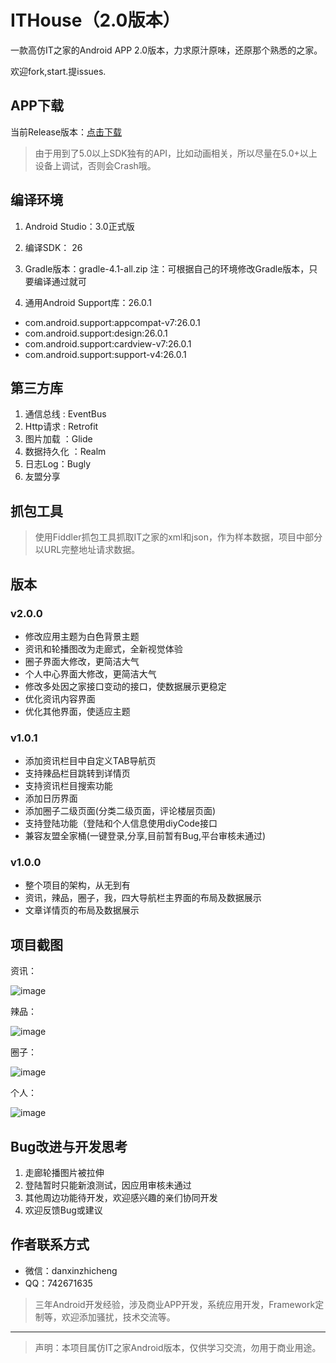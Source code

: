 
# ITHouse（2.0版本）

一款高仿IT之家的Android APP 2.0版本，力求原汁原味，还原那个熟悉的之家。

欢迎fork,start.提issues.


## APP下载

当前Release版本：[点击下载](https://github.com/danxinzhicheng/IThouse/blob/version-2.0/app/release/app-release.apk?raw=true)

> 由于用到了5.0以上SDK独有的API，比如动画相关，所以尽量在5.0+以上设备上调试，否则会Crash哦。

## 编译环境

1. Android Studio：3.0正式版
2. 编译SDK： 26
3. Gradle版本：gradle-4.1-all.zip
   注：可根据自己的环境修改Gradle版本，只要编译通过就可

4. 通用Android Support库：26.0.1

- com.android.support:appcompat-v7:26.0.1
- com.android.support:design:26.0.1
- com.android.support:cardview-v7:26.0.1
- com.android.support:support-v4:26.0.1

## 第三方库

1. 通信总线 : EventBus
2. Http请求 : Retrofit
3. 图片加载 ：Glide
4. 数据持久化 ：Realm
5. 日志Log：Bugly
6. 友盟分享

## 抓包工具

  > 使用Fiddler抓包工具抓取IT之家的xml和json，作为样本数据，项目中部分以URL完整地址请求数据。

## 版本

### v2.0.0
- 修改应用主题为白色背景主题
- 资讯和轮播图改为走廊式，全新视觉体验
- 圈子界面大修改，更简洁大气
- 个人中心界面大修改，更简洁大气
- 修改多处因之家接口变动的接口，使数据展示更稳定
- 优化资讯内容界面
- 优化其他界面，使适应主题

### v1.0.1
- 添加资讯栏目中自定义TAB导航页
- 支持辣品栏目跳转到详情页
- 支持资讯栏目搜索功能
- 添加日历界面
- 添加圈子二级页面(分类二级页面，评论楼层页面)
- 支持登陆功能（登陆和个人信息使用diyCode接口
- 兼容友盟全家桶(一键登录,分享,目前暂有Bug,平台审核未通过)

### v1.0.0
- 整个项目的架构，从无到有
- 资讯，辣品，圈子，我，四大导航栏主界面的布局及数据展示
- 文章详情页的布局及数据展示

## 项目截图
资讯：

![image](https://raw.githubusercontent.com/danxinzhicheng/IThouse/version-2.0/Screenshots/Screenshot_1.png)

辣品：

![image](https://raw.githubusercontent.com/danxinzhicheng/IThouse/version-2.0/Screenshots/Screenshot_2.png)

圈子：

![image](https://raw.githubusercontent.com/danxinzhicheng/IThouse/version-2.0/Screenshots/Screenshot_3.png)

个人：

![image](https://raw.githubusercontent.com/danxinzhicheng/IThouse/version-2.0/Screenshots/Screenshot_4.png)

## Bug改进与开发思考
1. 走廊轮播图片被拉伸
2. 登陆暂时只能新浪测试，因应用审核未通过
3. 其他周边功能待开发，欢迎感兴趣的亲们协同开发
4. 欢迎反馈Bug或建议

## 作者联系方式
- 微信：danxinzhicheng
- QQ：742671635
> 三年Android开发经验，涉及商业APP开发，系统应用开发，Framework定制等，欢迎添加骚扰，技术交流等。

****
> 声明：本项目属仿IT之家Android版本，仅供学习交流，勿用于商业用途。
